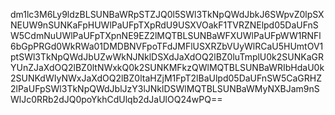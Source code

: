 dm1lc3M6Ly9ldzBLSUNBaWRpSTZJQ0l5SWl3TkNpQWdJbkJ6SWpvZ0lpSXNEUW9nSUNKaFpHUWlPaUFpTXpRdU9USXVOakF1TVRZNElpd05DaUFnSW5CdmNuUWlPaUFpTXpnNE9EZ2lMQTBLSUNBaWFXUWlPaUFpWW1RNFl6bGpPRGd0WkRWa01DMDBNVFpoTFdJMFlUSXRZbVUyWlRCaU5HUmtOV1ptSWl3TkNpQWdJbUZwWkNJNklDSXdJaXdOQ2lBZ0luTmplU0k2SUNKaGRYUnZJaXdOQ2lBZ0ltNWxkQ0k2SUNKMFkzQWlMQTBLSUNBaWRIbHdaU0k2SUNKdWIyNWxJaXdOQ2lBZ0ltaHZjM1FpT2lBaUlpd05DaUFnSW5CaGRHZ2lPaUFpSWl3TkNpQWdJblJzY3lJNklDSWlMQTBLSUNBaWMyNXBJam9nSWlJc0RRb2dJQ0poYkhCdUlqb2dJaUlOQ24wPQ==
